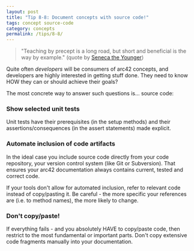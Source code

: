```yaml
---
layout: post
title: "Tip 8-8: Document concepts with source code!"
tags: concept source-code
category: concepts
permalink: /tips/8-8/
---
```

>"Teaching by precept is a long road, but short and beneficial is the way by example."
(quote by [Seneca the Younger](https://en.wikiquote.org/wiki/Seneca_the_Younger))

Quite often _developers_ will be consumers of arc42 concepts, and developers are
highly interested in getting stuff done. They need to know HOW they can or should
achieve their goals?

The most concrete way to answer such questions is... source code:

### Show selected unit tests
Unit tests have their prerequisites (in the setup methods) and their
assertions/consequences (in the assert statements) made explicit.

### Automate inclusion of code artifacts
 In the ideal case you include source code directly from your code repository,
your version control system (like Git or Subversion). That ensures your arc42
documentation always contains current, tested and correct code.

If your tools don't allow for automated inclusion, refer to relevant code
instead of copy/pasting it. Be careful - the more specific your references are
(i.e. to method names), the more likely to change.

### Don't copy/paste!

If everything fails - and you absolutely HAVE to copy/paste code, then
restrict to the most fundamental or important parts. Don't copy extensive
code fragments manually into your documentation.
